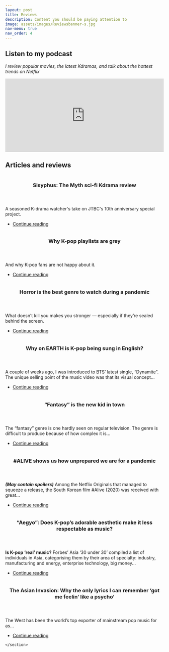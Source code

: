 ```yaml
---
layout: post
title: Reviews
description: Content you should be paying attention to
image: assets/images/Reviewsbanner-s.jpg
nav-menu: true
nav_order: 4
---
```

<!-- One -->
<h2>Listen to my podcast</h2>
<i>I review popular movies, the latest Kdramas, and talk about the hottest trends on Netflix</i>

<p><iframe src="https://open.spotify.com/embed-podcast/show/2Jobj5yU9GO76OsrQivkII" width="100%" height="232" frameborder="0" allowtransparency="true" allow="encrypted-media"></iframe></p>

<h2>Articles and reviews</h2>
<!-- Two -->
<section id="two" class="spotlights">
<section>
		<a href="generic.html" class="image">
			<img src="{% link assets/images/Article8_Sisyphusreview.jpeg %}" alt="" data-position="top center" />
		</a>
		<div class="content">
			<div class="inner">
				<header class="major">
					<h3>Sisyphus: The Myth sci-fi Kdrama review</h3>
				</header>
				<p>A seasoned K-drama watcher's take on JTBC's 10th anniversary special project.</p>
				<ul class="actions">
					<li><a href="https://annabellekyon.medium.com/sisyphus-the-myth-sci-fi-kdrama-review-b145ddca8969" class="button">Continue reading</a></li>
				</ul>
			</div>
		</div>
	</section>
<section>
		<a href="generic.html" class="image">
			<img src="{% link assets/images/Article7_spotify.png %}" alt="" data-position="top center" />
		</a>
		<div class="content">
			<div class="inner">
				<header class="major">
					<h3>Why K-pop playlists are grey</h3>
				</header>
				<p>And why K-pop fans are not happy about it.</p>
				<ul class="actions">
					<li><a href="https://annabellekyon.medium.com/why-k-pop-playlists-are-grey-8056a8a6f3cd" class="button">Continue reading</a></li>
				</ul>
			</div>
		</div>
	</section>
<section>
		<a href="generic.html" class="image">
			<img src="{% link assets/images/Article6_sweethome.jpeg %}" alt="" data-position="top center" />
		</a>
		<div class="content">
			<div class="inner">
				<header class="major">
					<h3>Horror is the best genre to watch during a pandemic</h3>
				</header>
				<p>What doesn’t kill you makes you stronger — especially if they’re sealed behind the screen.</p>
				<ul class="actions">
					<li><a href="https://annabellekyon.medium.com/horror-is-the-best-genre-to-watch-during-a-pandemic-cce4d96c7374" class="button">Continue reading</a></li>
				</ul>
			</div>
		</div>
	</section>
	<section>
		<a href="generic.html" class="image">
			<img src="{% link assets/images/Article5_KpopEnglish.jpg %}" alt="" data-position="top center" />
		</a>
		<div class="content">
			<div class="inner">
				<header class="major">
					<h3>Why on EARTH is K-pop being sung in English?</h3>
				</header>
				<p>A couple of weeks ago, I was introduced to BTS’ latest single, “Dynamite”. The unique selling point of the music video was that its visual concept...</p>
				<ul class="actions">
					<li><a href="https://medium.com/@annabellekyon/why-on-earth-is-k-pop-being-sung-in-english-51ce42908b5e" class="button">Continue reading</a></li>
				</ul>
			</div>
		</div>
	</section>
	<section>
		<a href="generic.html" class="image">
			<img src="{% link assets/images/Article4_Alice.jpg %}" alt="" data-position="top center" />
		</a>
		<div class="content">
			<div class="inner">
				<header class="major">
					<h3>“Fantasy” is the new kid in town</h3>
				</header>
				<p>The “fantasy” genre is one hardly seen on regular television. The genre is difficult to produce because of how complex it is...</p>
				<ul class="actions">
					<li><a href="https://medium.com/@annabellekyon/fantasy-is-the-new-kid-in-town-458a64f6658e" class="button">Continue reading</a></li>
				</ul>
			</div>
		</div>
	</section>
	<section>
		<a href="generic.html" class="image">
			<img src="{% link assets/images/Article3_Alive.jpeg %}" alt="" data-position="top center" />
		</a>
		<div class="content">
			<div class="inner">
				<header class="major">
					<h3>#ALIVE shows us how unprepared we are for a pandemic</h3>
				</header>
				<p><i><b>(May contain spoilers)</b></i> Among the Netflix Originals that managed to squeeze a release, the South Korean film #Alive (2020) was received with great...</p>
				<ul class="actions">
					<li><a href="https://medium.com/@annabellekyon/alive-reflects-how-unprepared-we-are-for-a-pandemic-669e95cda650" class="button">Continue reading</a></li>
				</ul>
			</div>
		</div>
	</section>
	<section>
		<a href="generic.html" class="image">
			<img src="{% link assets/images/Article2_Twice.jpg.jpg %}" alt="" data-position="center center" />
		</a>
		<div class="content">
			<div class="inner">
				<header class="major">
					<h3>“Aegyo”: Does K-pop’s adorable aesthetic make it less respectable as music?</h3>
				</header>
				<p><b>Is K-pop ‘real’ music?</b> Forbes’ Asia ‘30 under 30’ compiled a list of individuals in Asia, categorising them by their area of specialty: industry, manufacturing and energy, enterprise technology, big money...</p>
				<ul class="actions">
					<li><a href="https://turntablethought.com/2020/04/08/aegyo-does-k-pops-adorable-aesthetic-make-it-less-respectable-as-music/" class="button">Continue reading</a></li>
				</ul>
			</div>
		</div>
	</section>
	<section>
		<a href="generic.html" class="image">
			<img src="{% link assets/images/Article1_Psycho_ss1.jpg %}" alt="" data-position="top center" />
		</a>
		<div class="content">
			<div class="inner">
				<header class="major">
					<h3>The Asian Invasion: Why the only lyrics I can remember ‘got me feelin’ like a psycho’</h3>
				</header>
				<p>The West has been the world’s top exporter of mainstream pop music for as...</p>
				<ul class="actions">
					<li><a href="https://turntablethought.com/2020/02/17/the-asian-invasion-psycho/" class="button">Continue reading</a></li>
				</ul>
			</div>
		</div>

	</section>


